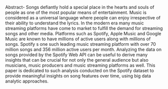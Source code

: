 Abstract- Songs defiantly hold a special place in the hearts and souls of people as one of the most popular means of entertainment. Music is considered as a universal language where people can enjoy irrespective of their ability to understand the lyrics. In the modern era many music streaming platforms have come to market to fulfill the demand for streaming songs and other media. Platforms such as Spotify, Apple Music and Google Music are known to have millions of active users along with millions of songs. Spotify s one such leading music streaming platform with over 70 million songs and 356 million active users per month. Analyzing the data on songs provided by the Spotify Web API can be useful to derive many insights that can be crucial for not only the general audience but also musicians, music producers and music streaming platforms as well. This paper is dedicated to such analysis conducted on the Spotify dataset to provide meaningful insights on song features over time, using big data analytic approaches.
